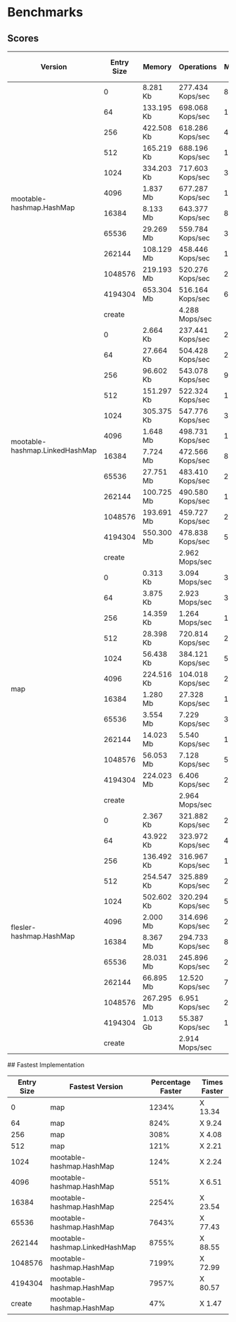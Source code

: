 # Benchmarks 
## Scores
<table>
<thead><tr><th>Version</th><th>Entry Size</th><th>Memory</th><th>Operations</th><th>Memory Raw</th><th>Operations Raw</th><th>Fastest / Slowest</th></tr></thead>
<tbody><tr><td rowspan="12">mootable-hashmap.HashMap</td><td>0</td><td>8.281 Kb</td><td>277.434 Kops/sec</td><td>8480</td><td>284092</td><td></td></tr><tr><td>64</td><td>133.195 Kb</td><td>698.068 Kops/sec</td><td>136392</td><td>714821</td><td></td></tr><tr><td>256</td><td>422.508 Kb</td><td>618.286 Kops/sec</td><td>432648</td><td>633125</td><td></td></tr><tr><td>512</td><td>165.219 Kb</td><td>688.196 Kops/sec</td><td>169184</td><td>704712</td><td></td></tr><tr><td>1024</td><td>334.203 Kb</td><td>717.603 Kops/sec</td><td>342224</td><td>734825</td><td>fastest</td></tr><tr><td>4096</td><td>1.837 Mb</td><td>677.287 Kops/sec</td><td>1926608</td><td>693542</td><td>fastest</td></tr><tr><td>16384</td><td>8.133 Mb</td><td>643.377 Kops/sec</td><td>8527640</td><td>658818</td><td>fastest</td></tr><tr><td>65536</td><td>29.269 Mb</td><td>559.784 Kops/sec</td><td>30691208</td><td>573219</td><td>fastest</td></tr><tr><td>262144</td><td>108.129 Mb</td><td>458.446 Kops/sec</td><td>113381440</td><td>469448</td><td></td></tr><tr><td>1048576</td><td>219.193 Mb</td><td>520.276 Kops/sec</td><td>229840280</td><td>532763</td><td>fastest</td></tr><tr><td>4194304</td><td>653.304 Mb</td><td>516.164 Kops/sec</td><td>685039280</td><td>528552</td><td>fastest</td></tr><tr><td>create</td><td></td><td>4.288 Mops/sec</td><td></td><td>4495794</td><td>fastest</td></tr>
<tr><td rowspan="12">mootable-hashmap.LinkedHashMap</td><td>0</td><td>2.664 Kb</td><td>237.441 Kops/sec</td><td>2728</td><td>243139</td><td>slowest</td></tr><tr><td>64</td><td>27.664 Kb</td><td>504.428 Kops/sec</td><td>28328</td><td>516535</td><td></td></tr><tr><td>256</td><td>96.602 Kb</td><td>543.078 Kops/sec</td><td>98920</td><td>556112</td><td></td></tr><tr><td>512</td><td>151.297 Kb</td><td>522.324 Kops/sec</td><td>154928</td><td>534860</td><td></td></tr><tr><td>1024</td><td>305.375 Kb</td><td>547.776 Kops/sec</td><td>312704</td><td>560922</td><td></td></tr><tr><td>4096</td><td>1.648 Mb</td><td>498.731 Kops/sec</td><td>1727784</td><td>510700</td><td></td></tr><tr><td>16384</td><td>7.724 Mb</td><td>472.566 Kops/sec</td><td>8099176</td><td>483907</td><td></td></tr><tr><td>65536</td><td>27.751 Mb</td><td>483.410 Kops/sec</td><td>29098832</td><td>495012</td><td></td></tr><tr><td>262144</td><td>100.725 Mb</td><td>490.580 Kops/sec</td><td>105617824</td><td>502354</td><td>fastest</td></tr><tr><td>1048576</td><td>193.691 Mb</td><td>459.727 Kops/sec</td><td>203099344</td><td>470760</td><td></td></tr><tr><td>4194304</td><td>550.300 Mb</td><td>478.838 Kops/sec</td><td>577031352</td><td>490330</td><td></td></tr><tr><td>create</td><td></td><td>2.962 Mops/sec</td><td></td><td>3105572</td><td></td></tr>
<tr><td rowspan="12">map</td><td>0</td><td>0.313 Kb</td><td>3.094 Mops/sec</td><td>320</td><td>3244169</td><td>fastest</td></tr><tr><td>64</td><td>3.875 Kb</td><td>2.923 Mops/sec</td><td>3968</td><td>3065366</td><td>fastest</td></tr><tr><td>256</td><td>14.359 Kb</td><td>1.264 Mops/sec</td><td>14704</td><td>1325245</td><td>fastest</td></tr><tr><td>512</td><td>28.398 Kb</td><td>720.814 Kops/sec</td><td>29080</td><td>738114</td><td>fastest</td></tr><tr><td>1024</td><td>56.438 Kb</td><td>384.121 Kops/sec</td><td>57792</td><td>393339</td><td></td></tr><tr><td>4096</td><td>224.516 Kb</td><td>104.018 Kops/sec</td><td>229904</td><td>106515</td><td>slowest</td></tr><tr><td>16384</td><td>1.280 Mb</td><td>27.328 Kops/sec</td><td>1342568</td><td>27983</td><td>slowest</td></tr><tr><td>65536</td><td>3.554 Mb</td><td>7.229 Kops/sec</td><td>3727008</td><td>7403</td><td>slowest</td></tr><tr><td>262144</td><td>14.023 Mb</td><td>5.540 Kops/sec</td><td>14704368</td><td>5673</td><td>slowest</td></tr><tr><td>1048576</td><td>56.053 Mb</td><td>7.128 Kops/sec</td><td>58776272</td><td>7299</td><td>slowest</td></tr><tr><td>4194304</td><td>224.023 Mb</td><td>6.406 Kops/sec</td><td>234905488</td><td>6560</td><td>slowest</td></tr><tr><td>create</td><td></td><td>2.964 Mops/sec</td><td></td><td>3107591</td><td></td></tr>
<tr><td rowspan="12">flesler-hashmap.HashMap</td><td>0</td><td>2.367 Kb</td><td>321.882 Kops/sec</td><td>2424</td><td>329607</td><td></td></tr><tr><td>64</td><td>43.922 Kb</td><td>323.972 Kops/sec</td><td>44976</td><td>331747</td><td>slowest</td></tr><tr><td>256</td><td>136.492 Kb</td><td>316.967 Kops/sec</td><td>139768</td><td>324574</td><td>slowest</td></tr><tr><td>512</td><td>254.547 Kb</td><td>325.889 Kops/sec</td><td>260656</td><td>333710</td><td>slowest</td></tr><tr><td>1024</td><td>502.602 Kb</td><td>320.294 Kops/sec</td><td>514664</td><td>327982</td><td>slowest</td></tr><tr><td>4096</td><td>2.000 Mb</td><td>314.696 Kops/sec</td><td>2096792</td><td>322249</td><td></td></tr><tr><td>16384</td><td>8.367 Mb</td><td>294.733 Kops/sec</td><td>8772920</td><td>301807</td><td></td></tr><tr><td>65536</td><td>28.031 Mb</td><td>245.896 Kops/sec</td><td>29392608</td><td>251797</td><td></td></tr><tr><td>262144</td><td>66.895 Mb</td><td>12.520 Kops/sec</td><td>70144656</td><td>12820</td><td></td></tr><tr><td>1048576</td><td>267.295 Mb</td><td>6.951 Kops/sec</td><td>280278904</td><td>7118</td><td></td></tr><tr><td>4194304</td><td>1.013 Gb</td><td>55.387 Kops/sec</td><td>1087854832</td><td>56717</td><td></td></tr><tr><td>create</td><td></td><td>2.914 Mops/sec</td><td></td><td>3055478</td><td>slowest</td></tr>
</tbody>
</table>
## Fastest Implementation
<table>
<thead><tr><th>Entry Size</th><th>Fastest Version</th><th>Percentage Faster</th><th>Times Faster</th></tr></thead>
<tbody><tr><td>0</td><td>map</td><td>1234%</td><td>X 13.34</td></tr><tr><td>64</td><td>map</td><td>824%</td><td>X 9.24</td></tr><tr><td>256</td><td>map</td><td>308%</td><td>X 4.08</td></tr><tr><td>512</td><td>map</td><td>121%</td><td>X 2.21</td></tr><tr><td>1024</td><td>mootable-hashmap.HashMap</td><td>124%</td><td>X 2.24</td></tr><tr><td>4096</td><td>mootable-hashmap.HashMap</td><td>551%</td><td>X 6.51</td></tr><tr><td>16384</td><td>mootable-hashmap.HashMap</td><td>2254%</td><td>X 23.54</td></tr><tr><td>65536</td><td>mootable-hashmap.HashMap</td><td>7643%</td><td>X 77.43</td></tr><tr><td>262144</td><td>mootable-hashmap.LinkedHashMap</td><td>8755%</td><td>X 88.55</td></tr><tr><td>1048576</td><td>mootable-hashmap.HashMap</td><td>7199%</td><td>X 72.99</td></tr><tr><td>4194304</td><td>mootable-hashmap.HashMap</td><td>7957%</td><td>X 80.57</td></tr><tr><td>create</td><td>mootable-hashmap.HashMap</td><td>47%</td><td>X 1.47</td></tr></tbody>
</table>
